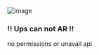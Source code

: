 ![image](/assets/items/dialogs/medias/geolocation.png)

### !! Ups can not AR !!

no permissions or unavail api
